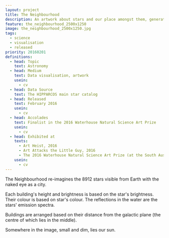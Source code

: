 ```yaml
---
layout: project
title: The Neighbourhood
description: An artwork about stars and our place amongst them, generated from the 8912 stars visible from Earth with the naked eye
feature: the_neighbourhood_2500x1250
image: the_neighbourhood_2500x1250.jpg
tags:
  - science
  - visualisation
  - released
priority: 20160201
definitions:
  - head: Topic
    text: Astronomy
  - head: Medium
    text: Data visualisation, artwork
    usein:
      - cv
  - head: Data Source
    text: The HIPPARCOS main star catalog
  - head: Released
    text: February 2016
    usein:
      - cv
  - head: Accolades
    text: Finalist in the 2016 Waterhouse Natural Science Art Prize
    usein:
      - cv
  - head: Exhibited at
    texts:
      - Art Heist, 2016
      - Art Attacks the Little Guy, 2016
      - The 2016 Waterhouse Natural Science Art Prize (at the South Australian Museum)
    usein:
      - cv
---
```

The Neighbourhood re-imagines the 8912 stars visible from Earth with the naked eye as a city.

Each building's height and brightness is based on the star's brightness. Their colour is based on star's colour. The reflections in the water are the stars' emission spectra.

Buildings are arranged based on their distance from the galactic plane (the centre of which lies in the middle).

Somewhere in the image, small and dim, lies our sun.

